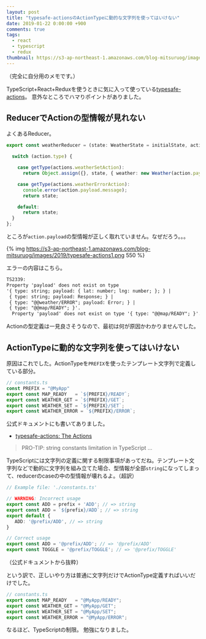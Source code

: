 ```yaml
---
layout: post
title: "typesafe-actionsのActionTypeに動的な文字列を使ってはいけない"
date: 2019-01-22 0:00:00 +900
comments: true
tags:
  - react
  - typescript
  - redux
thumbnail: https://s3-ap-northeast-1.amazonaws.com/blog-mitsuruog/images/2019/typesafe-actions-logo.png
---
```


（完全に自分用のメモです。）

TypeScript+React+Reduxを使うときに気に入って使っている[typesafe-actions](https://github.com/piotrwitek/typesafe-actions)。
意外なところでハマりポイントがありました。

## ReducerでActionの型情報が見れない

よくあるReducer。

```typescript
export const weatherReducer = (state: WeatherState = initialState, action: Action): WeatherState => {

  switch (action.type) {

    case getType(actions.weatherSetAction):
      return Object.assign({}, state, { weather: new Weather(action.payload) });

    case getType(actions.weatherErrorAction):
      console.error(action.payload.message);
      return state;

    default:
      return state;
  }
};
```

ところが`action.payload`の型情報が正しく取れていません。なぜだろう。。。

{% img https://s3-ap-northeast-1.amazonaws.com/blog-mitsuruog/images/2019/typesafe-actions1.png 550 %}

エラーの内容はこちら。

```txt
TS2339: 
Property 'payload' does not exist on type 
'{ type: string; payload: { lat: number; lng: number; }; } | 
 { type: string; payload: Response; } | 
 { type: "@@weather/ERROR"; payload: Error; } | 
 { type: "@@map/READY"; }'. 
  Property 'payload' does not exist on type '{ type: "@@map/READY"; }'.
```

Actionの型定義は一見良さそうなので、最初は何が原因かわかりませんでした。

## ActionTypeに動的な文字列を使ってはいけない

原因はこれでした。ActionTypeを`PREFIX`を使ったテンプレート文字列で定義している部分。

```typescript
// constants.ts
const PREFIX = "@MyApp"
export const MAP_READY   = `${PREFIX}/READY`;
export const WEATHER_GET = `${PREFIX}/GET`;
export const WEATHER_SET = `${PREFIX}/SET`;
export const WEATHER_ERROR = `${PREFIX}/ERROR`;
```

公式ドキュメントにも書いてありました。

- [typesafe-actions: The Actions](https://github.com/piotrwitek/typesafe-actions#--the-actions)

> PRO-TIP: string constants limitation in TypeScript
> ...

TypeScriptには文字列の定義に関する制限事項があってだね。テンプレート文字列などで動的に文字列を組み立てた場合、型情報が全部`string`になってしまって、reducerのcaseの中の型情報が壊れるよ。（超訳）

```typescript
// Example file: './constants.ts'

// WARNING: Incorrect usage
export const ADD = prefix + 'ADD'; // => string
export const ADD = `${prefix}/ADD`; // => string
export default {
   ADD: '@prefix/ADD', // => string
}

// Correct usage
export const ADD = '@prefix/ADD'; // => '@prefix/ADD'
export const TOGGLE = '@prefix/TOGGLE'; // => '@prefix/TOGGLE'
```
（公式ドキュメントから抜粋）

という訳で、正しいやり方は普通に文字列だけでActionType定義すればいいだけでした。

```typescript
// constants.ts
export const MAP_READY   = "@MyApp/READY";
export const WEATHER_GET = "@MyApp/GET";
export const WEATHER_SET = "@MyApp/SET";
export const WEATHER_ERROR = "@MyApp/ERROR";
```

なるほど、TypeScriptの制限。
勉強になりました。